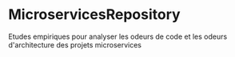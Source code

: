 # MicroservicesRepository
Etudes empiriques pour analyser les odeurs de code et les odeurs d'architecture des projets microservices
